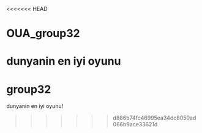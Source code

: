 <<<<<<< HEAD
# OUA_group32
dunyanin en iyi oyunu
=======
# group32
dunyanin en iyi oyunu!
>>>>>>> d886b74fc46995ea34dc8050ad066b9ace33621d
